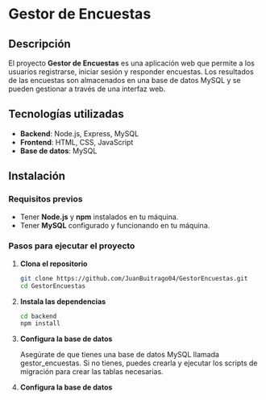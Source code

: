 # Gestor de Encuestas

## Descripción

El proyecto **Gestor de Encuestas** es una aplicación web que permite a los usuarios registrarse, iniciar sesión y responder encuestas. Los resultados de las encuestas son almacenados en una base de datos MySQL y se pueden gestionar a través de una interfaz web.

## Tecnologías utilizadas

- **Backend**: Node.js, Express, MySQL
- **Frontend**: HTML, CSS, JavaScript
- **Base de datos**: MySQL

## Instalación

### Requisitos previos

- Tener **Node.js** y **npm** instalados en tu máquina.
- Tener **MySQL** configurado y funcionando en tu máquina.

### Pasos para ejecutar el proyecto

1. **Clona el repositorio**

   ```bash
   git clone https://github.com/JuanBuitrago04/GestorEncuestas.git
   cd GestorEncuestas
   ```

2. **Instala las dependencias**

    ```bash
   cd backend
    npm install
    ```
3. **Configura la base de datos**

   Asegúrate de que tienes una base de datos MySQL llamada gestor_encuestas. Si no tienes, puedes crearla y ejecutar los scripts de migración para crear las tablas necesarias.

4. **Configura la base de datos**
